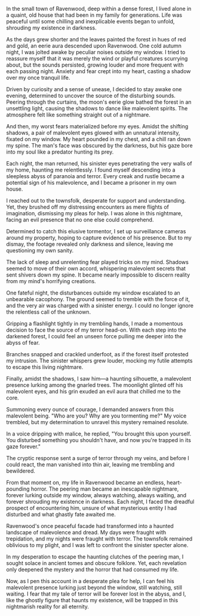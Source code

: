 In the small town of Ravenwood, deep within a dense forest, I lived alone in a quaint, old house that had been in my family for generations. Life was peaceful until some chilling and inexplicable events began to unfold, shrouding my existence in darkness.  
  
As the days grew shorter and the leaves painted the forest in hues of red and gold, an eerie aura descended upon Ravenwood. One cold autumn night, I was jolted awake by peculiar noises outside my window. I tried to reassure myself that it was merely the wind or playful creatures scurrying about, but the sounds persisted, growing louder and more frequent with each passing night. Anxiety and fear crept into my heart, casting a shadow over my once tranquil life.  
  
Driven by curiosity and a sense of unease, I decided to stay awake one evening, determined to uncover the source of the disturbing sounds. Peering through the curtains, the moon's eerie glow bathed the forest in an unsettling light, causing the shadows to dance like malevolent spirits. The atmosphere felt like something straight out of a nightmare.  
  
And then, my worst fears materialized before my eyes. Amidst the shifting shadows, a pair of malevolent eyes glowed with an unnatural intensity, fixated on my window. My heart pounded in my chest, and a chill ran down my spine. The man's face was obscured by the darkness, but his gaze bore into my soul like a predator hunting its prey.  
  
Each night, the man returned, his sinister eyes penetrating the very walls of my home, haunting me relentlessly. I found myself descending into a sleepless abyss of paranoia and terror. Every creak and rustle became a potential sign of his malevolence, and I became a prisoner in my own house.  
  
I reached out to the townsfolk, desperate for support and understanding. Yet, they brushed off my distressing encounters as mere flights of imagination, dismissing my pleas for help. I was alone in this nightmare, facing an evil presence that no one else could comprehend.  
  
Determined to catch this elusive tormentor, I set up surveillance cameras around my property, hoping to capture evidence of his presence. But to my dismay, the footage revealed only darkness and silence, leaving me questioning my own sanity.  
  
The lack of sleep and unrelenting fear played tricks on my mind. Shadows seemed to move of their own accord, whispering malevolent secrets that sent shivers down my spine. It became nearly impossible to discern reality from my mind's horrifying creations.  
  
One fateful night, the disturbances outside my window escalated to an unbearable cacophony. The ground seemed to tremble with the force of it, and the very air was charged with a sinister energy. I could no longer ignore the relentless call of the unknown.  
  
Gripping a flashlight tightly in my trembling hands, I made a momentous decision to face the source of my terror head-on. With each step into the darkened forest, I could feel an unseen force pulling me deeper into the abyss of fear.  
  
Branches snapped and crackled underfoot, as if the forest itself protested my intrusion. The sinister whispers grew louder, mocking my futile attempts to escape this living nightmare.  
  
Finally, amidst the shadows, I saw him—a haunting silhouette, a malevolent presence lurking among the gnarled trees. The moonlight glinted off his malevolent eyes, and his grin exuded an evil aura that chilled me to the core.  
  
Summoning every ounce of courage, I demanded answers from this malevolent being. "Who are you? Why are you tormenting me?" My voice trembled, but my determination to unravel this mystery remained resolute.  
  
In a voice dripping with malice, he replied, "You brought this upon yourself. You disturbed something you shouldn't have, and now you're trapped in its gaze forever."  
  
The cryptic response sent a surge of terror through my veins, and before I could react, the man vanished into thin air, leaving me trembling and bewildered.  
  
From that moment on, my life in Ravenwood became an endless, heart-pounding horror. The peering man became an inescapable nightmare, forever lurking outside my window, always watching, always waiting, and forever shrouding my existence in darkness. Each night, I faced the dreadful prospect of encountering him, unsure of what mysterious entity I had disturbed and what ghastly fate awaited me.  
  
Ravenwood's once peaceful facade had transformed into a haunted landscape of malevolence and dread. My days were fraught with trepidation, and my nights were fraught with terror. The townsfolk remained oblivious to my plight, and I was left to confront the sinister specter alone.  
  
In my desperation to escape the haunting clutches of the peering man, I sought solace in ancient tomes and obscure folklore. Yet, each revelation only deepened the mystery and the horror that had consumed my life.  
  
Now, as I pen this account in a desperate plea for help, I can feel his malevolent presence lurking just beyond the window, still watching, still waiting. I fear that my tale of terror will be forever lost in the abyss, and I, like the ghostly figure that haunts my existence, will be trapped in this nightmarish reality for all eternity.